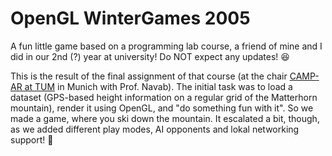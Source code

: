 # OpenGL WinterGames 2005
A fun little game based on a programming lab course, a friend of mine and I did in our 2nd (?) year at university! Do NOT expect any updates! 😆

This is the result of the final assignment of that course (at the chair [CAMP-AR at TUM](https://www.in.tum.de/campar) in Munich with Prof. Navab). The initial task was to load a dataset (GPS-based height information on a regular grid of the Matterhorn mountain), render it using OpenGL, and "do something fun with it". So we made a game, where you ski down the mountain. It escalated a bit, though, as we added different play modes, AI opponents and lokal networking support! 🤣


